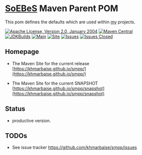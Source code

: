 [SoEBeS](https://www.soebes.de) Maven Parent POM
=======================

This pom defines the defaults which are used within [my](https://www.soebes.com) projects.

[![Apache License, Version 2.0, January 2004](https://img.shields.io/github/license/khmarbaise/smpp.svg?label=License)](https://www.apache.org/licenses/)
[![Maven Central](https://img.shields.io/maven-central/v/com.soebes.smpp/smpp.svg?label=Maven%20Central)](https://search.maven.org/#search%7Cga%7C1%7Ccom.soebes.smpp)
[![JDKBuilds](https://github.com/khmarbaise/smpp/workflows/JDKBuilds/badge.svg)][jdkbuilds]
[![Main](https://github.com/khmarbaise/smpp/workflows/Main/badge.svg)][mainbuilds]
[![Site](https://github.com/khmarbaise/smpp/workflows/SitePublishing/badge.svg)][published-site]
[![Issues](https://img.shields.io/github/issues/khmarbaise/smpp)](https://github.com/khmarbaise/smpp/issues)
[![Issues Closed](https://img.shields.io/github/issues-closed/khmarbaise/smpp)](https://github.com/khmarbaise/smpp/issues?q=is%3Aissue+is%3Aclosed)

Homepage
--------

* The Maven Site for the current release [https://khmarbaise.github.io/smpp/](https://khmarbaise.github.io/smpp/)

* The Maven Site for the current SNAPSHOT [https://khmarbaise.github.io/smpp/snapshot](https://khmarbaise.github.io/smpp/snapshot)

Status
------
 * productive version.

TODOs
-----

 * See issue tracker https://github.com/khmarbaise/smpp/issues

[jdkbuilds]: https://github.com/khmarbaise/smpp/actions?query=workflow%3AJDKBuilds
[mainbuilds]: https://github.com/khmarbaise/smpp/actions?query=workflow%3AMain
[published-site]: https://khmarbaise.github.io/smpp/
